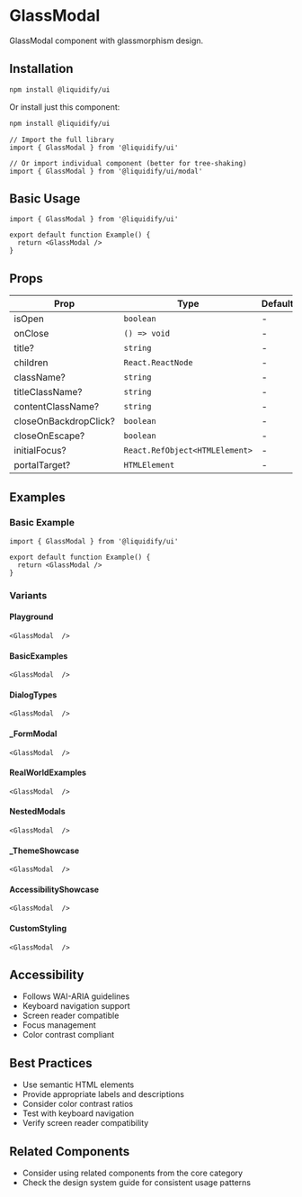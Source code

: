 # GlassModal

GlassModal component with glassmorphism design.

## Installation

```bash
npm install @liquidify/ui
```

Or install just this component:

```bash
npm install @liquidify/ui
```

```tsx
// Import the full library
import { GlassModal } from '@liquidify/ui'

// Or import individual component (better for tree-shaking)
import { GlassModal } from '@liquidify/ui/modal'
```

## Basic Usage

```tsx
import { GlassModal } from '@liquidify/ui'

export default function Example() {
  return <GlassModal />
}
```

## Props

| Prop | Type | Default | Description |
|------|------|---------|-------------|
| isOpen | `boolean` | - | - |
| onClose | `() => void` | - | - |
| title? | `string` | - | - |
| children | `React.ReactNode` | - | - |
| className? | `string` | - | - |
| titleClassName? | `string` | - | - |
| contentClassName? | `string` | - | - |
| closeOnBackdropClick? | `boolean` | - | - |
| closeOnEscape? | `boolean` | - | - |
| initialFocus? | `React.RefObject<HTMLElement>` | - | - |
| portalTarget? | `HTMLElement` | - | - |


## Examples

### Basic Example

```tsx
import { GlassModal } from '@liquidify/ui'

export default function Example() {
  return <GlassModal />
}
```

### Variants

#### Playground

```tsx
<GlassModal  />
```

#### BasicExamples

```tsx
<GlassModal  />
```

#### DialogTypes

```tsx
<GlassModal  />
```

#### _FormModal

```tsx
<GlassModal  />
```

#### RealWorldExamples

```tsx
<GlassModal  />
```

#### NestedModals

```tsx
<GlassModal  />
```

#### _ThemeShowcase

```tsx
<GlassModal  />
```

#### AccessibilityShowcase

```tsx
<GlassModal  />
```

#### CustomStyling

```tsx
<GlassModal  />
```



## Accessibility

- Follows WAI-ARIA guidelines
- Keyboard navigation support
- Screen reader compatible
- Focus management
- Color contrast compliant

## Best Practices

- Use semantic HTML elements
- Provide appropriate labels and descriptions
- Consider color contrast ratios
- Test with keyboard navigation
- Verify screen reader compatibility

## Related Components

- Consider using related components from the core category
- Check the design system guide for consistent usage patterns
